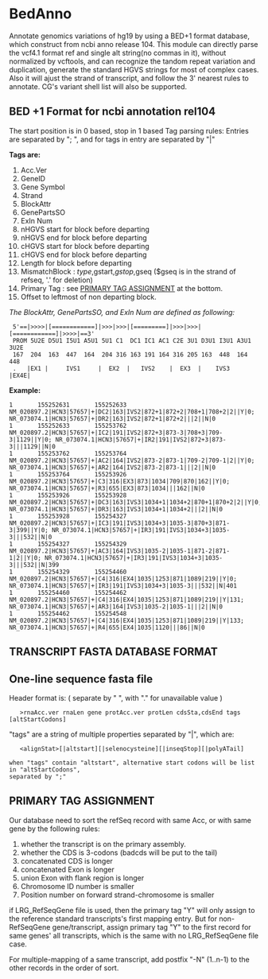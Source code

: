 BedAnno
=======

Annotate genomics variations of hg19 by using a BED+1 format database, 
which construct from ncbi anno release 104. This module can directly 
parse the vcf4.1 format ref and single alt string(no commas in it),
without normalized by vcftools, and can recognize the tandom repeat 
variation and duplication, generate the standard HGVS strings for 
most of complex cases. Also it will ajust the strand of transcript,
and follow the 3' nearest rules to annotate. CG's variant shell list
will also be supported.

BED +1 Format for ncbi annotation rel104
----------------------------------------
The start position is in 0 based, stop in 1 based
Tag parsing rules: Entries are separated by "; ", and for tags in entry are separated by "|"

**Tags are:**

1.  Acc.Ver
2.  GeneID
3.  Gene Symbol
4.  Strand
5.  BlockAttr
6.  GenePartsSO
7.  ExIn Num
8.  nHGVS start for block before departing
9.  nHGVS end for block before departing
10. cHGVS start for block before departing
11. cHGVS end for block before departing
12. Length for block before departing
13. MismatchBlock :  $type,$gstart,$gstop,$gseq 
                     ($gseq is in the strand of refseq, '.' for deletion)
14. Primary Tag   :  see [PRIMARY TAG ASSIGNMENT][1] at the bottom.
15. Offset to leftmost of non departing block.

*The BlockAttr, GenePartsSO, and ExIn Num are defined as following:*

     5'==|>>>>|[============]|>>>|>>>|[=========]|>>>|>>>|[============]|>>>>|==3'
     PROM 5U2E D5U1 I5U1 A5U1 5U1 C1  DC1 IC1 AC1 C2E 3U1 D3U1 I3U1 A3U1 3U2E
     167  204  163  447  164  204 316 163 191 164 316 205 163  448  164  448
     .   |EX1 |     IVS1     |  EX2  |   IVS2    |  EX3  |    IVS3      |EX4E|               


**Example:**

    1       155252631       155252633       NM_020897.2|HCN3|57657|+|DC2|163|IVS2|872+1|872+2|708+1|708+2|2||Y|0; NR_073074.1|HCN3|57657|+|DR2|163|IVS2|872+1|872+2|||2||N|0
    1       155252633       155253762       NM_020897.2|HCN3|57657|+|IC2|191|IVS2|872+3|873-3|708+3|709-3|1129||Y|0; NR_073074.1|HCN3|57657|+|IR2|191|IVS2|872+3|873-3|||1129||N|0
    1       155253762       155253764       NM_020897.2|HCN3|57657|+|AC2|164|IVS2|873-2|873-1|709-2|709-1|2||Y|0; NR_073074.1|HCN3|57657|+|AR2|164|IVS2|873-2|873-1|||2||N|0
    1       155253764       155253926       NM_020897.2|HCN3|57657|+|C3|316|EX3|873|1034|709|870|162||Y|0; NR_073074.1|HCN3|57657|+|R3|655|EX3|873|1034|||162||N|0
    1       155253926       155253928       NM_020897.2|HCN3|57657|+|DC3|163|IVS3|1034+1|1034+2|870+1|870+2|2||Y|0; NR_073074.1|HCN3|57657|+|DR3|163|IVS3|1034+1|1034+2|||2||N|0
    1       155253928       155254327       NM_020897.2|HCN3|57657|+|IC3|191|IVS3|1034+3|1035-3|870+3|871-3|399||Y|0; NR_073074.1|HCN3|57657|+|IR3|191|IVS3|1034+3|1035-3|||532||N|0
    1       155254327       155254329       NM_020897.2|HCN3|57657|+|AC3|164|IVS3|1035-2|1035-1|871-2|871-1|2||Y|0; NR_073074.1|HCN3|57657|+|IR3|191|IVS3|1034+3|1035-3|||532||N|399
    1       155254329       155254460       NM_020897.2|HCN3|57657|+|C4|316|EX4|1035|1253|871|1089|219||Y|0; NR_073074.1|HCN3|57657|+|IR3|191|IVS3|1034+3|1035-3|||532||N|401
    1       155254460       155254462       NM_020897.2|HCN3|57657|+|C4|316|EX4|1035|1253|871|1089|219||Y|131; NR_073074.1|HCN3|57657|+|AR3|164|IVS3|1035-2|1035-1|||2||N|0
    1       155254462       155254548       NM_020897.2|HCN3|57657|+|C4|316|EX4|1035|1253|871|1089|219||Y|133; NR_073074.1|HCN3|57657|+|R4|655|EX4|1035|1120|||86||N|0


TRANSCRIPT FASTA DATABASE FORMAT
--------------------------------

   One-line sequence fasta file
   ----------------------------
   Header format is: ( separate by " ", with "." for unavailable value )

       >rnaAcc.ver rnaLen gene protAcc.ver protLen cdsSta,cdsEnd tags [altStartCodons]

   "tags" are a string of multiple properties separated by "|", which are:

       <alignStat>[|altstart][|selenocysteine][|inseqStop][|polyATail]

    when "tags" contain "altstart", alternative start codons will be list in "altStartCodons",
    separated by ";"

PRIMARY TAG ASSIGNMENT
----------------------

Our database need to sort the refSeq record with same Acc,
or with same gene by the following rules:

1. whether the transcript is on the primary assembly.
2. whether the CDS is 3-codons (badcds will be put to the tail)
3. concatenated CDS is longer
4. concatenated Exon is longer
5. union Exon with flank region is longer
6. Chromosome ID number is smaller
7. Position number on forward strand-chromosome is smaller

if LRG\_RefSeqGene file is used, then the primary tag "Y" will
only assign to the reference standard transcripts's first
mapping entry. But for non-RefSeqGene gene/transcript,
assign primary tag "Y" to the first record for same genes' all
transcripts, which is the same with no LRG\_RefSeqGene file case.

For multiple-mapping of a same transcript, add postfix "-N"
(1..n-1) to the other records in the order of sort.

[1]: #primary-tag-assignment
